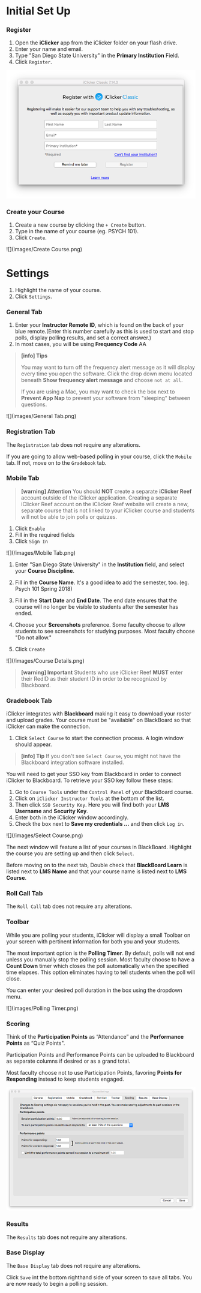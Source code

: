 # Initial Set Up

### Register

1. Open the **iClicker** app from the iClicker folder on your flash drive.
2. Enter your name and email.
3. Type "San Diego State University" in the **Primary Institution** Field.
4. Click `Register`.

![](images/Register.png)

### Create your Course

1. Create a new course by clicking the `+ Create` button.
2. Type in the name of your course (eg. PSYCH 101).
3. Click `Create`.

![](images/Create Course.png)

# Settings

1. Highlight the name of your course.
2. Click `Settings`.

### General Tab

1. Enter your **Instructor Remote ID**, which is found on the back of your blue remote.(Enter this number carefully as this is used to start and stop polls, display polling results, and set a correct answer.)
2. In most cases, you will be using **Frequency Code** AA

> **[info] Tips**
>
> You may want to turn off the frequency alert message as it will display
> every time you open the software. Click the drop down menu located 
> beneath **Show frequency alert message** and choose `not at all`.
>
> If you are using a Mac, you may want to check the box next to **Prevent** 
> **App Nap** to prevent your software from "sleeping" between questions.

![](images/General Tab.png)

### Registration Tab

The `Registration` tab does not require any alterations.

If you are going to allow web-based polling in your course, click the `Mobile` tab. If not, move on to the `Gradebook` tab.

### Mobile Tab

> **[warning] Attention**
> You should **NOT** create a separate **iClicker Reef** account outside of the
> iClicker application. Creating a separate iClicker Reef account on the 
> iClicker Reef website will create a new, separate course that is not linked 
> to your iClicker course and students will not be able to join polls or quizzes.

1. Click `Enable`
2. Fill in the required fields
3. Click `Sign In`

![](/images/Mobile Tab.png)

1. Enter "San Diego State University" in the **Institution** field, and select your **Course Discipline**.

2. Fill in the **Course Name**. It's a good idea to add the semester, too. (eg. Psych 101 Spring 2018)

3. Fill in the **Start Date** and **End Date**. The end date ensures that the course will no longer be visible to students after the semester has ended.

4. Choose your **Screenshots** preference. Some faculty choose to allow students to see screenshots for studying purposes. Most faculty choose "Do not allow."

5. Click `Create`

![](/images/Course Details.png)

> **[warning] Important**
> Students who use iClicker Reef **MUST** enter their RedID 
> as their student ID in order to be recognized by Blackboard.

### Gradebook Tab

iClicker integrates with **Blackboard** making it easy to download your roster and upload grades. Your course must be "available" on BlackBoard so that iClicker can make the connection.

1. Click `Select Course` to start the connection process. A login window should appear.

> **[info] Tip**
> If you don't see `Select Course`, you might not 
> have the Blackboard integration software installed.

You will need to get your SSO key from Blackboard in order to connect iClicker to Blackboard. To retrieve your SSO key follow these steps:

1. Go to `Course Tools` under the `Control Panel` of your BlackBoard course.
2. Click on `iClicker Instructor Tools` at the bottom of the list. 
3. Then click `SSO Security Key`. Here you will find both your **LMS Username** and **Security Key**. 
4. Enter both in the iClicker window accordingly.
5. Check the box next to **Save my credentials ...** and then click `Log in`.

![](/images/Select Course.png)

The next window will feature a list of your courses in BlackBoard. Highlight the course you are setting up and then click `Select`.

Before moving on to the next tab, Double check that **BlackBoard Learn** is listed next to **LMS Name** and that your course name is listed next to **LMS Course**.

### Roll Call Tab

The `Roll Call` tab does not require any alterations.

### Toolbar

While you are polling your students, iClicker will display a small Toolbar on your screen with pertinent information for both you and your students.

The most important option is the **Polling Timer**. By default, polls will not end unless you manually stop the polling session. Most faculty choose to have a **Count Down** timer which closes the poll automatically when the specified time elapses. This option eliminates having to tell students when the poll will close.

You can enter your desired poll duration in the box using the dropdown menu.

![](images/Polling Timer.png)

### Scoring

Think of the **Participation Points** as “Attendance” and the **Performance Points** as “Quiz Points".

Participation Points and Performance Points can be uploaded to Blackboard as separate columns if desired or as a grand total.

Most faculty choose not to use Participation Points, favoring **Points for Responding** instead to keep students engaged.

![](/images/Scoring.png)

### Results

The `Results` tab does not require any alterations.

### Base Display

The `Base Display` tab does not require any alterations.

Click `Save` int the bottom righthand side of your screen to save all tabs. You are now ready to begin a polling session.

